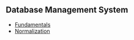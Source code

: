 ## Database Management System

- [Fundamentals](https://github.com/MChen9/MySQL-Fundamentals/blob/master/common_sql.sql)
- [Normalization](https://www.guru99.com/database-normalization.html)
